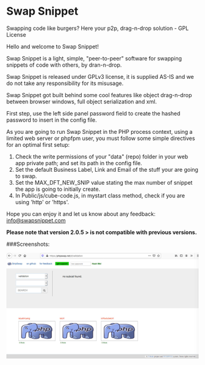 # Swap Snippet
Swapping code like burgers? Here your p2p, drag-n-drop solution - GPL License

Hello and welcome to Swap Snippet!<br>
	   
Swap Snippet is a light, simple, "peer-to-peer" software for swapping snippets of code with others, by dran-n-drop.<br>
	   
Swap Snippet is released under GPLv3 license, it is supplied AS-IS and we do not take any responsibility for its misusage.<br>

Swap Snippet got built behind some cool features like object drag-n-drop between browser windows, full object serialization and xml.

First step, use the left side panel password field to create the hashed password to insert in the config file.<br>
	   
As you are going to run Swap Snippet in the PHP process context, using a limited web server or phpfpm user, you must follow some simple directives for an optimal first setup:<br>

<ol>
  <li>Check the write permissions of your "data" (repo) folder in your web app private path; and set its path in the config file.</li>
  <li>Set the default Business Label, Link and Email of the stuff your are going to swap.</li>
  <li>Set the MAX_DFT_NEW_SNIP value stating the max number of snippet the app is going to initially create.</li>
  <li>In Public/js/cube-code.js, in mystart class method, check if you are using 'http' or 'https'.</li>	   
</ol>
     
Hope you can enjoy it and let us know about any feedback: <a href="mailto:info@swapsnippet.com" style="color:#e6d236;">info@swapsnippet.com</a>   

<b>Please note that version 2.0.5 > is not compatible with previous versions.</b>

###Screenshots:

![Swap Snippet in action](/Public/res/Screenshot1.jpg)<br>
